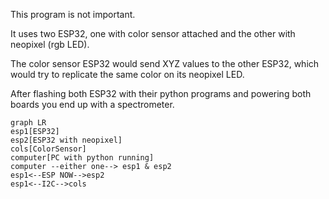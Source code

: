 This program is not important.

It uses two ESP32, one with color sensor attached and the other with neopixel (rgb LED). 

The color sensor ESP32 would send XYZ values to the other ESP32, which would try to replicate the same color on its neopixel LED.

After flashing both ESP32 with their python programs and powering both boards you end up with a spectrometer.

```mermaid
graph LR
esp1[ESP32]
esp2[ESP32 with neopixel]
cols[ColorSensor]
computer[PC with python running]
computer --either one--> esp1 & esp2
esp1<--ESP NOW-->esp2
esp1<--I2C-->cols
```
